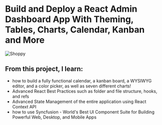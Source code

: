 # Build and Deploy a React Admin Dashboard App With Theming, Tables, Charts, Calendar, Kanban and More

![Shoppy](https://i.ibb.co/W6g39w3/image.png)

## From this project, I learn:

- how to build a fully functional calendar, a kanban board, a WYSIWYG editor, and a color picker, as well as seven different charts!
- Advanced React Best Practices such as folder and file structure, hooks, and refs
- Advanced State Management of the entire application using React Context API
- how to use Syncfusion - World's Best UI Component Suite for Building Powerful Web, Desktop, and Mobile Apps
